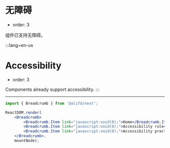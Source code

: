 # 无障碍

- order: 3

组件已支持无障碍。

:::lang=en-us
# Accessibility

- order: 3

Components already support accessibility.
:::

---

````jsx
import { Breadcrumb } from '@alifd/next';

ReactDOM.render(
    <Breadcrumb>
        <Breadcrumb.Item link="javascript:void(0);">Home</Breadcrumb.Item>
        <Breadcrumb.Item link="javascript:void(0);">Accessibility rule</Breadcrumb.Item>
        <Breadcrumb.Item link="javascript:void(0);">Accessibility practice</Breadcrumb.Item>
    </Breadcrumb>,
    mountNode);
````
